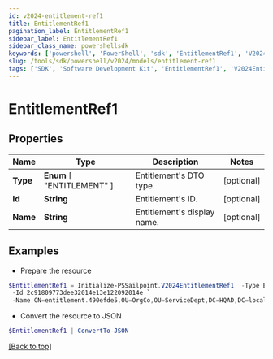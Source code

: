 ```yaml
---
id: v2024-entitlement-ref1
title: EntitlementRef1
pagination_label: EntitlementRef1
sidebar_label: EntitlementRef1
sidebar_class_name: powershellsdk
keywords: ['powershell', 'PowerShell', 'sdk', 'EntitlementRef1', 'V2024EntitlementRef1'] 
slug: /tools/sdk/powershell/v2024/models/entitlement-ref1
tags: ['SDK', 'Software Development Kit', 'EntitlementRef1', 'V2024EntitlementRef1']
---
```



# EntitlementRef1

## Properties

Name | Type | Description | Notes
------------ | ------------- | ------------- | -------------
**Type** |  **Enum** [  "ENTITLEMENT" ] | Entitlement's DTO type. | [optional] 
**Id** | **String** | Entitlement's ID. | [optional] 
**Name** | **String** | Entitlement's display name. | [optional] 

## Examples

- Prepare the resource
```powershell
$EntitlementRef1 = Initialize-PSSailpoint.V2024EntitlementRef1  -Type ENTITLEMENT `
 -Id 2c91809773dee32014e13e122092014e `
 -Name CN=entitlement.490efde5,OU=OrgCo,OU=ServiceDept,DC=HQAD,DC=local
```

- Convert the resource to JSON
```powershell
$EntitlementRef1 | ConvertTo-JSON
```


[[Back to top]](#) 

